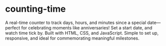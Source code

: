 # counting-time
A real-time counter to track days, hours, and minutes since a special date—perfect for celebrating moments like anniversaries! Set a start date, and watch time tick by. Built with HTML, CSS, and JavaScript. Simple to set up, responsive, and ideal for commemorating meaningful milestones.
